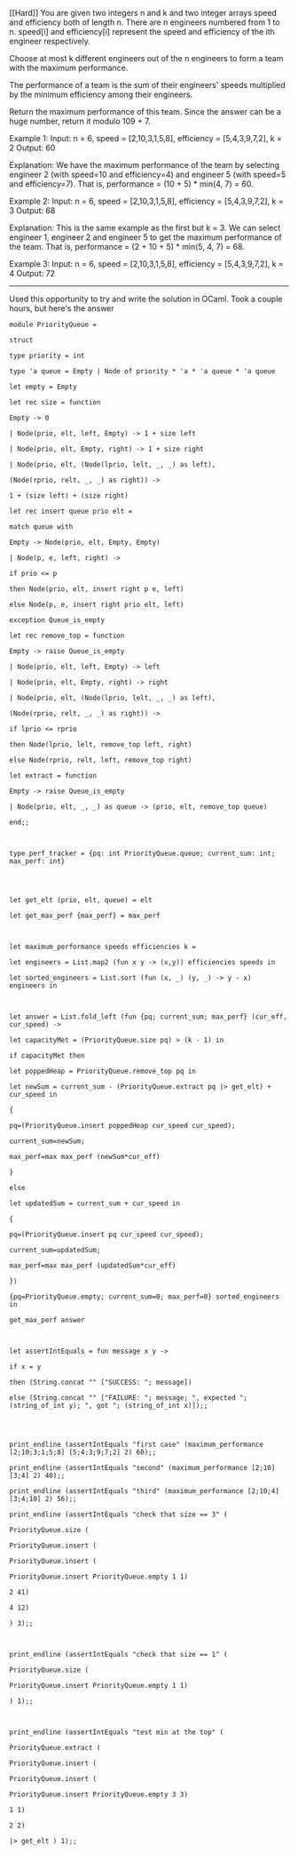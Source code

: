 [[Hard]]
You are given two integers n and k and two integer arrays speed and efficiency both of length n. There are n engineers numbered from 1 to n. speed[i] and efficiency[i] represent the speed and efficiency of the ith engineer respectively.

Choose at most k different engineers out of the n engineers to form a team with the maximum performance.

The performance of a team is the sum of their engineers' speeds multiplied by the minimum efficiency among their engineers.

Return the maximum performance of this team. Since the answer can be a huge number, return it modulo 109 + 7.

Example 1:
Input: n = 6, speed = [2,10,3,1,5,8], efficiency = [5,4,3,9,7,2], k = 2
Output: 60

Explanation:
We have the maximum performance of the team by selecting engineer 2 (with speed=10 and efficiency=4) and engineer 5 (with speed=5 and efficiency=7). That is, performance = (10 + 5) * min(4, 7) = 60.

Example 2:
Input: n = 6, speed = [2,10,3,1,5,8], efficiency = [5,4,3,9,7,2], k = 3
Output: 68

Explanation:
This is the same example as the first but k = 3. We can select engineer 1, engineer 2 and engineer 5 to get the maximum performance of the team. That is, performance = (2 + 10 + 5) * min(5, 4, 7) = 68.

Example 3:
Input: n = 6, speed = [2,10,3,1,5,8], efficiency = [5,4,3,9,7,2], k = 4
Output: 72

---
Used this opportunity to try and write the solution in OCaml. Took a couple hours, but here's the answer

```
module PriorityQueue =

struct

type priority = int

type 'a queue = Empty | Node of priority * 'a * 'a queue * 'a queue

let empty = Empty

let rec size = function

Empty -> 0

| Node(prio, elt, left, Empty) -> 1 + size left

| Node(prio, elt, Empty, right) -> 1 + size right

| Node(prio, elt, (Node(lprio, lelt, _, _) as left),

(Node(rprio, relt, _, _) as right)) ->

1 + (size left) + (size right)

let rec insert queue prio elt =

match queue with

Empty -> Node(prio, elt, Empty, Empty)

| Node(p, e, left, right) ->

if prio <= p

then Node(prio, elt, insert right p e, left)

else Node(p, e, insert right prio elt, left)

exception Queue_is_empty

let rec remove_top = function

Empty -> raise Queue_is_empty

| Node(prio, elt, left, Empty) -> left

| Node(prio, elt, Empty, right) -> right

| Node(prio, elt, (Node(lprio, lelt, _, _) as left),

(Node(rprio, relt, _, _) as right)) ->

if lprio <= rprio

then Node(lprio, lelt, remove_top left, right)

else Node(rprio, relt, left, remove_top right)

let extract = function

Empty -> raise Queue_is_empty

| Node(prio, elt, _, _) as queue -> (prio, elt, remove_top queue)

end;;

  

type perf_tracker = {pq: int PriorityQueue.queue; current_sum: int; max_perf: int}

  
  

let get_elt (prio, elt, queue) = elt

let get_max_perf {max_perf} = max_perf

  

let maximum_performance speeds efficiencies k =

let engineers = List.map2 (fun x y -> (x,y)) efficiencies speeds in

let sorted_engineers = List.sort (fun (x, _) (y, _) -> y - x) engineers in

  

let answer = List.fold_left (fun {pq; current_sum; max_perf} (cur_eff, cur_speed) ->

let capacityMet = (PriorityQueue.size pq) > (k - 1) in

if capacityMet then

let poppedHeap = PriorityQueue.remove_top pq in

let newSum = current_sum - (PriorityQueue.extract pq |> get_elt) + cur_speed in

{

pq=(PriorityQueue.insert poppedHeap cur_speed cur_speed);

current_sum=newSum;

max_perf=max max_perf (newSum*cur_eff)

}

else

let updatedSum = current_sum + cur_speed in

{

pq=(PriorityQueue.insert pq cur_speed cur_speed);

current_sum=updatedSum;

max_perf=max max_perf (updatedSum*cur_eff)

})

{pq=PriorityQueue.empty; current_sum=0; max_perf=0} sorted_engineers in

get_max_perf answer

  

let assertIntEquals = fun message x y ->

if x = y

then (String.concat "" ["SUCCESS: "; message])

else (String.concat "" ["FAILURE: "; message; ", expected "; (string_of_int y); ", got "; (string_of_int x)]);;

  
  

print_endline (assertIntEquals "first case" (maximum_performance [2;10;3;1;5;8] [5;4;3;9;7;2] 2) 60);;

print_endline (assertIntEquals "second" (maximum_performance [2;10] [3;4] 2) 40);;

print_endline (assertIntEquals "third" (maximum_performance [2;10;4] [3;4;10] 2) 56);;

print_endline (assertIntEquals "check that size == 3" (

PriorityQueue.size (

PriorityQueue.insert (

PriorityQueue.insert (

PriorityQueue.insert PriorityQueue.empty 1 1)

2 41)

4 12)

) 3);;

  

print_endline (assertIntEquals "check that size == 1" (

PriorityQueue.size (

PriorityQueue.insert PriorityQueue.empty 1 1)

) 1);;

  

print_endline (assertIntEquals "test min at the top" (

PriorityQueue.extract (

PriorityQueue.insert (

PriorityQueue.insert (

PriorityQueue.insert PriorityQueue.empty 3 3)

1 1)

2 2)

|> get_elt ) 1);;
```
